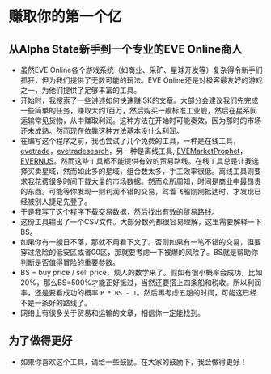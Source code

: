 # 赚取你的第一个亿
## 从Alpha State新手到一个专业的EVE Online商人
* 虽然EVE Online各个游戏系统（如商业、采矿、星球开发等）复杂得令新手们抓狂，但为我们提供了无数可能的玩法。EVE Online还是对极客最友好的游戏之一，为他们提供了足够丰富的工具。
* 开始时，我搜索了一些讲述如何快速赚ISK的文章。大部分会建议我们先完成一些简单的任务，赚取大约1百万，然后购买一艘标准工业舰，然后在星系间运输常见货物，从中赚取利润。这种方法在开始时可能奏效，因为那时的市场还未成熟。然而现在依靠这种方法基本没什么利润。
* 在编写这个程序之前，我也尝试了几个免费的工具，一种是在线工具，[evetrade](https://evetrade.space/)，[evetradesearch](https://evetradesearch.com/)，另一种是离线工具, [EVEMarketProphet](https://github.com/georgwacker/EveMarketProphet)，[EVERNUS](https://evernus.com/)。然而这些工具都不能提供有效的贸易路线。在线工具总是让我选择买卖星域，然而如此多的星域，组合数太多，手工效率很低。离线工具则要求我花费很多时间下载大量的市场数据。然而众所周知，时间是商业中最昂贵的东西。可能等你发现一则利润不错的交易，驾着飞船刚刚抵达时，才发现已经被别人捷足先登了。
* 于是我写了这个程序下载交易数据，然后找出有效的贸易路线。
* 这份工具输出了一个CSV文件。大部分数列都很容易理解，这里需要解释一下BS。
* 如果你有一艘日不落，那就不用看下文了。否则如果有一笔不错的交易，但要穿过危险的低安区或者00区，那就要考虑一下被爆的风险了。BS就是帮助你判断是否值得冒险的重要参数。
* BS = buy price / sell price，烦人的数学来了。假如有很小概率会成功，比如20%，那么BS=500%才能正好抵过，当然还要搭上四条船和税收。所以利润率，还是要看成功的概率 ```P * BS - 1```。然后再考虑五趟的时间，可能这已经不是一条好的路线了。
* 网络上有很多关于贸易和运输的文章，相信你一定能找到。

## 为了做得更好
* 如果你喜欢这个工具，请给一些鼓励。在大家的鼓励下，我会做得更好！
